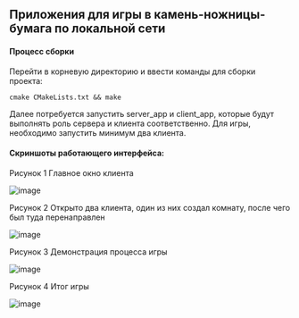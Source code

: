 ## Приложения для игры в камень-ножницы-бумага по локальной сети

#### Процесс сборки
Перейти в корневую директорию и ввести команды для сборки проекта:
```
cmake CMakeLists.txt && make
```
Далее потребуется запустить server_app и client_app, которые будут выполнять роль сервера и клиента соответственно. 
Для игры, необходимо запустить минимум два клиента.

#### Скриншоты работающего интерфейса:
Рисунок 1 Главное окно клиента

![image](https://github.com/user-attachments/assets/1fa82067-8088-4852-a981-0261a69007e6)

Рисунок 2 Открыто два клиента, один из них создал комнату, после чего был туда перенаправлен

![image](https://github.com/user-attachments/assets/51e16fbd-0e3d-47d8-a815-069caeb1441e)

Рисунок 3 Демонстрация процесса игры

![image](https://github.com/user-attachments/assets/d8903cff-a241-4c70-9517-56957db4112f)

Рисунок 4 Итог игры

![image](https://github.com/user-attachments/assets/b6dc2695-87c4-4fcc-a9a2-5aea33895e9e)
